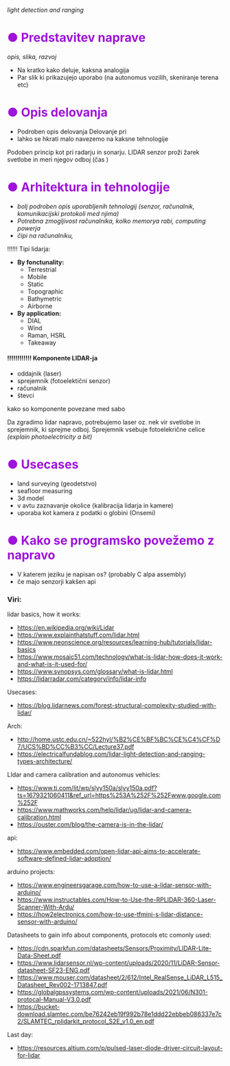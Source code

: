 *light detection and ranging*


# <span style="color:#9e14da">● Predstavitev naprave </span>
*opis, slika, razvoj*

- Na kratko kako deluje, kaksna analogija
- Par slik ki prikazujejo uporabo (na autonomus vozilih, skeniranje terena etc)


# <span style="color:#9e14da">● Opis delovanja</span>
- Podroben opis delovanja
Delovanje pri 
- lahko se hkrati malo navezemo na kaksne tehnologije


Podoben princip kot pri radarju in sonarju. LIDAR senzor proži žarek svetlobe 
in meri njegov odboj (čas )



# <span style="color:#9e14da">● Arhitektura in tehnologije</span>


- *bolj podroben opis uporabljenih tehnologij (senzor, računalnik, 
	komunikacijski protokoli med njima)*
- *Potrebna zmogljivost računalnika, kolko memorya rabi, computing powerja* 
- *čipi na računalniku,* 

!!!!!! Tipi lidarja:
- **By fonctunality:**
	- Terrestrial 
	- Mobile
	- Static
	- Topographic
	- Bathymetric
	- Airborne
- **By application:**
	- DIAL
	- Wind
	- Raman, HSRL
	- Takeaway

#### !!!!!!!!!!!! Komponente LIDAR-ja
- oddajnik (laser)
- sprejemnik (fotoelektični senzor)
- računalnik
- števci

kako so komponente povezane med sabo 

Da zgradimo lidar napravo, potrebujemo laser oz. nek vir svetlobe in sprejemnik,
ki sprejme odboj.
Sprejemnik vsebuje fotoelekrične celice *(explain photoelectricity a bit)*

# <span style="color:#9e14da"> ● Usecases</span>
- land surveying (geodetstvo)
- seafloor measuring
- 3d model
- v avtu zaznavanje okolice (kalibracija lidarja in kamere)
- uporaba kot kamera z podatki o globini (Onsemi) 

# <span style="color:#9e14da"> ● Kako se programsko povežemo z napravo </span>
- V katerem jeziku je napisan os? (probably C alpa assembly)
-  če majo senzorji kakšen api

### Viri:

lidar basics, how it works:
- https://en.wikipedia.org/wiki/Lidar
- https://www.explainthatstuff.com/lidar.html
- https://www.neonscience.org/resources/learning-hub/tutorials/lidar-basics
- https://www.mosaic51.com/technology/what-is-lidar-how-does-it-work-and-what-is-it-used-for/
- https://www.synopsys.com/glossary/what-is-lidar.html
- https://lidarradar.com/category/info/lidar-info

Usecases:
- https://blog.lidarnews.com/forest-structural-complexity-studied-with-lidar/

Arch:
- http://home.ustc.edu.cn/~522hyl/%B2%CE%BF%BC%CE%C4%CF%D7/UCS%BD%CC%B3%CC/Lecture37.pdf
- https://electricalfundablog.com/lidar-light-detection-and-ranging-types-architecture/

LIdar and camera calibration and autonomus vehicles:
- https://www.ti.com/lit/wp/slyy150a/slyy150a.pdf?ts=1679321060411&ref_url=https%253A%252F%252Fwww.google.com%252F
- https://www.mathworks.com/help/lidar/ug/lidar-and-camera-calibration.html
- https://ouster.com/blog/the-camera-is-in-the-lidar/

api:
- https://www.embedded.com/open-lidar-api-aims-to-accelerate-software-defined-lidar-adoption/

arduino projects:
- https://www.engineersgarage.com/how-to-use-a-lidar-sensor-with-arduino/
- https://www.instructables.com/How-to-Use-the-RPLIDAR-360-Laser-Scanner-With-Ardu/
- https://how2electronics.com/how-to-use-tfmini-s-lidar-distance-sensor-with-arduino/

Datasheets to gain info about components, protocols etc comonly used:
- https://cdn.sparkfun.com/datasheets/Sensors/Proximity/LIDAR-Lite-Data-Sheet.pdf
- https://www.lidarsensor.nl/wp-content/uploads/2020/11/LiDAR-Sensor-datasheet-SF23-ENG.pdf
- https://www.mouser.com/datasheet/2/612/Intel_RealSense_LiDAR_L515_Datasheet_Rev002-1713847.pdf
- https://globalgpssystems.com/wp-content/uploads/2021/06/N301-protocal-Manual-V3.0.pdf
- https://bucket-download.slamtec.com/be76242eb19f992b78e1ddd22ebbeb086337e7c2/SLAMTEC_rplidarkit_protocol_S2E_v1.0_en.pdf

Last day:
- https://resources.altium.com/p/pulsed-laser-diode-driver-circuit-layout-for-lidar